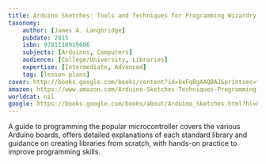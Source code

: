 ```yaml
---
title: Arduino Sketches: Tools and Techniques for Programming Wizardry
taxonomy:
	author: [James A. Langbridge]
	pubdate: 2015
	isbn: 9781118919606
	subjects: [Arduinos, Computers]
	audience: [College/University, Libraries]
	expertise: [Intermediate, Advanced]
	tag: [lesson plans]
cover: http://books.google.com/books/content?id=bxFqBgAAQBAJ&printsec=frontcover&img=1&zoom=1&edge=curl&source=gbs_api
amazon: https://www.amazon.com/Arduino-Sketches-Techniques-Programming-Wizardry/dp/1118919602
worldcat: nil
google: https://books.google.com/books/about/Arduino_Sketches.html?hl=&id=bxFqBgAAQBAJ
---
```

A guide to programming the popular microcontroller covers the various Arduino boards, offers detailed explanations of each standard library and guidance on creating libraries from scratch, with hands-on practice to improve programming skills.